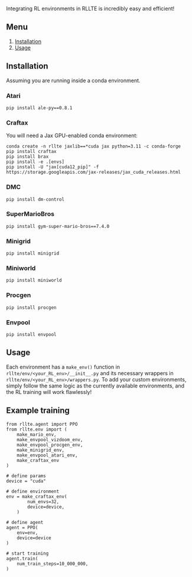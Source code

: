 Integrating RL environments in RLLTE is incredibly easy and efficient!

## Menu
1. [Installation](#installation)
2. [Usage](#usage)

## Installation

Assuming you are running inside a conda environment.

### Atari
```
pip install ale-py==0.8.1
```

### Craftax

You will need a Jax GPU-enabled conda environment:

```
conda create -n rllte jaxlib==*cuda jax python=3.11 -c conda-forge
pip install craftax
pip install brax
pip install -e .[envs]
pip install -U "jax[cuda12_pip]" -f https://storage.googleapis.com/jax-releases/jax_cuda_releases.html 
```

### DMC
```
pip install dm-control
```

### SuperMarioBros
```
pip install gym-super-mario-bros==7.4.0
```

### Minigrid
```
pip install minigrid
```

### Miniworld
```
pip install miniworld
```

### Procgen
```
pip install procgen
```

### Envpool
```
pip install envpool
```

## Usage

Each environment has a `make_env()` function in `rllte/env/<your_RL_env>/__init__.py` and its necessary wrappers in `rllte/env/<your_RL_env>/wrappers.py`. To add your custom environments, simply follow the same logic as the currently available environments, and the RL training will work flawlessly!

## Example training

```
from rllte.agent import PPO
from rllte.env import (
    make_mario_env,
    make_envpool_vizdoom_env,
    make_envpool_procgen_env,
    make_minigrid_env,
    make_envpool_atari_env,
    make_craftax_env
)

# define params
device = "cuda"

# define environment
env = make_craftax_env(
        num_envs=32,
        device=device,
    )

# define agent
agent = PPO(
    env=env,
    device=device
)
        
# start training
agent.train(
    num_train_steps=10_000_000,
)
```